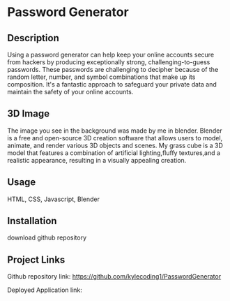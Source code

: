 # Password Generator

## Description

Using a password generator can help keep your online accounts secure from hackers by producing exceptionally strong, challenging-to-guess passwords. These passwords are challenging to decipher because of the random letter, number, and symbol combinations that make up its composition. It's a fantastic approach to safeguard your private data and maintain the safety of your online accounts.

## 3D Image
The image you see in the background was made by me in blender. Blender is a free and open-source 3D creation software that allows users to model, animate, and render various 3D objects and scenes. My grass cube is a 3D model that features a combination of artificial lighting,fluffy textures,and a realistic appearance, resulting in a visually appealing creation.

## Usage
HTML, CSS, Javascript, Blender

## Installation
download github repository

## Project Links
Github repository link: 
https://github.com/kylecoding1/PasswordGenerator

Deployed Application link:
